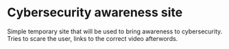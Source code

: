 # Cybersecurity awareness site

Simple temporary site that will be used to bring awareness to cybersecurity. Tries to scare the user, links to the correct video afterwords.

